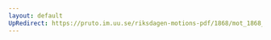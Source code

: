 ```yaml
---
layout: default
UpRedirect: https://pruto.im.uu.se/riksdagen-motions-pdf/1868/mot_1868__fk__21/mot_1868__fk__21-003.pdf
---
```

